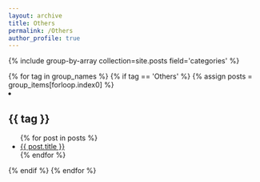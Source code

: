 ```yaml
---
layout: archive
title: Others
permalink: /Others
author_profile: true
---
```


{% include group-by-array collection=site.posts field='categories' %}
<div>
  {% for tag in group_names %}
    {% if tag == 'Others' %}
      {% assign posts = group_items[forloop.index0] %}
      <li>
        <h2>{{ tag }}</h2>
        <ul>
          {% for post in posts %}
          <li>
            <a href='{{ site.baseurl }}{{ post.url }}'>{{ post.title }}</a>
          </li>
          {% endfor %}
        </ul>
      </li>
    {% endif %}
  {% endfor %}
</div>

